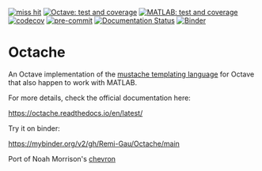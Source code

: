 [![miss hit](https://img.shields.io/badge/code%20style-miss_hit-000000.svg)](https://misshit.org/)
[![Octave: test and coverage](https://github.com/Remi-Gau/Octache/actions/workflows/octave_test_and_coverage.yml/badge.svg?branch=main)](https://github.com/Remi-Gau/Octache/actions/workflows/octave_test_and_coverage.yml)
[![MATLAB: test and coverage](https://github.com/Remi-Gau/Octache/actions/workflows/matlab_test_and_coverage.yaml/badge.svg)](https://github.com/Remi-Gau/Octache/actions/workflows/matlab_test_and_coverage.yaml)
[![codecov](https://codecov.io/gh/Remi-Gau/Octache/branch/main/graph/badge.svg?token=aFXb7WSAsm)](https://codecov.io/gh/Remi-Gau/Octache)
[![pre-commit](https://img.shields.io/badge/pre--commit-enabled-brightgreen?logo=pre-commit&logoColor=white)](https://github.com/pre-commit/pre-commit)
[![Documentation Status](https://readthedocs.org/projects/octache/badge/?version=latest)](https://octache.readthedocs.io/en/latest/?badge=latest)
[![Binder](https://mybinder.org/badge_logo.svg)](https://mybinder.org/v2/gh/Remi-Gau/Octache/main)

# Octache

An Octave implementation of the
[mustache templating language](http://mustache.github.io) for Octave that also
happen to work with MATLAB.

For more details, check the official documentation here:

https://octache.readthedocs.io/en/latest/

Try it on binder:

https://mybinder.org/v2/gh/Remi-Gau/Octache/main

Port of Noah Morrison's [chevron](https://github.com/noahmorrison/chevron)
